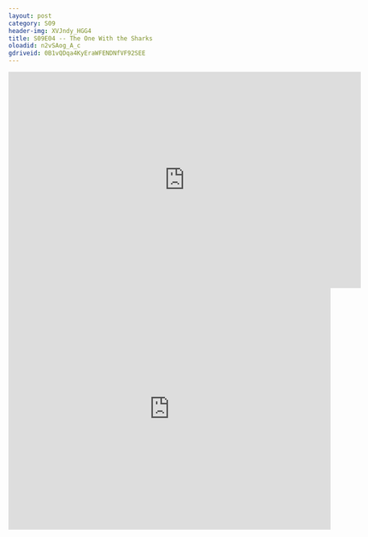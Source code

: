 ```yaml
---
layout: post 
category: S09 
header-img: XVJndy_HGG4 
title: S09E04 -- The One With the Sharks 
oloadid: n2vSAog_A_c 
gdriveid: 0B1vQDqa4KyEraWFENDNfVF92SEE 
--- 
```

<!--more--> 
<iframe src='https://openload.co/embed/n2vSAog_A_c/' width='700' height='430' frameborder='0' scrolling='no' allowfullscreen='allowfullscreen'></iframe> 
<iframe src='https://drive.google.com/file/d/0B1vQDqa4KyEraWFENDNfVF92SEE/preview' width='640' height='480' frameborder='0' scrolling='no' allowfullscreen='allowfullscreen'></iframe> 